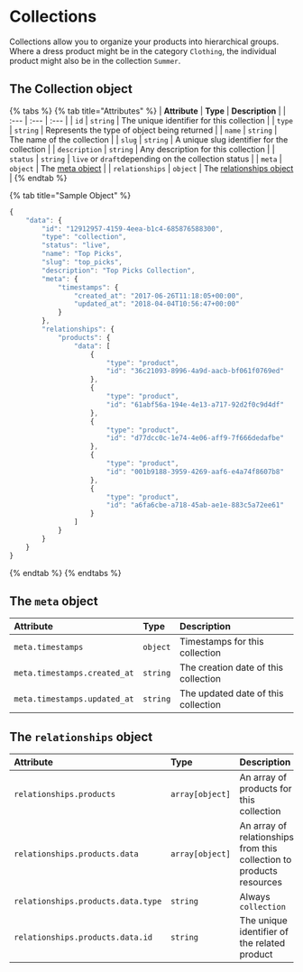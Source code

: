 # Collections

Collections allow you to organize your products into hierarchical groups. Where a dress product might be in the category `Clothing`, the individual product might also be in the collection `Summer`.

## The Collection object

{% tabs %}
{% tab title="Attributes" %}
| **Attribute** | **Type** | **Description** |
| :--- | :--- | :--- |
| `id` | `string` | The unique identifier for this collection |
| `type` | `string` | Represents the type of object being returned |
| `name` | `string` | The name of the collection |
| `slug` | `string` | A unique slug identifier for the collection |
| `description` | `string` | Any description for this collection |
| `status` | `string` | `live` or `draft`depending on the collection status |
| `meta` | `object` | The [meta object](./#the-meta-object) |
| `relationships` | `object` | The [relationships object](./#the-relationships-object) |
{% endtab %}

{% tab title="Sample Object" %}
```javascript
{
    "data": {
        "id": "12912957-4159-4eea-b1c4-685876588300",
        "type": "collection",
        "status": "live",
        "name": "Top Picks",
        "slug": "top_picks",
        "description": "Top Picks Collection",
        "meta": {
            "timestamps": {
                "created_at": "2017-06-26T11:18:05+00:00",
                "updated_at": "2018-04-04T10:56:47+00:00"
            }
        },
        "relationships": {
            "products": {
                "data": [
                    {
                        "type": "product",
                        "id": "36c21093-8996-4a9d-aacb-bf061f0769ed"
                    },
                    {
                        "type": "product",
                        "id": "61abf56a-194e-4e13-a717-92d2f0c9d4df"
                    },
                    {
                        "type": "product",
                        "id": "d77dcc0c-1e74-4e06-aff9-7f666dedafbe"
                    },
                    {
                        "type": "product",
                        "id": "001b9188-3959-4269-aaf6-e4a74f8607b8"
                    },
                    {
                        "type": "product",
                        "id": "a6fa6cbe-a718-45ab-ae1e-883c5a72ee61"
                    }
                ]
            }
        }
    }
}
```
{% endtab %}
{% endtabs %}

## The `meta` object

| **Attribute** | **Type** | **Description** |
| :--- | :--- | :--- |
| `meta.timestamps` | `object` | Timestamps for this collection |
| `meta.timestamps.created_at` | `string` | The creation date of this collection |
| `meta.timestamps.updated_at` | `string` | The updated date of this collection |

## The `relationships` object

| **Attribute** | **Type** | **Description** |
| :--- | :--- | :--- |
| `relationships.products` | `array[object]` | An array of products for this collection |
| `relationships.products.data` | `array[object]` | An array of relationships from this collection to products resources |
| `relationships.products.data.type` | `string` | Always `collection` |
| `relationships.products.data.id` | `string` | The unique identifier of the related product |

